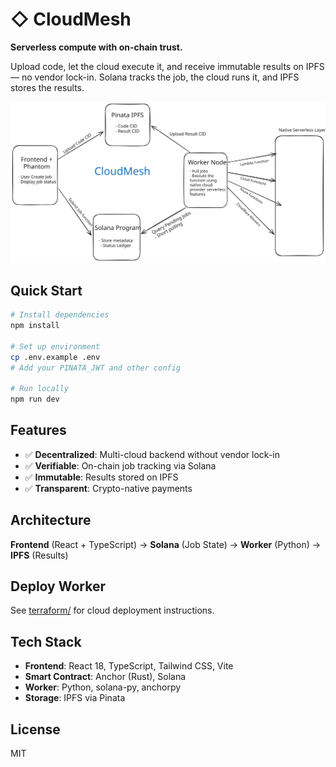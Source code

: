 # ◇ CloudMesh

**Serverless compute with on-chain trust.**

Upload code, let the cloud execute it, and receive immutable results on IPFS — no vendor lock-in. Solana tracks the job, the cloud runs it, and IPFS stores the results.

![System Design](public/system_design.svg)

## Quick Start

```bash
# Install dependencies
npm install

# Set up environment
cp .env.example .env
# Add your PINATA_JWT and other config

# Run locally
npm run dev
```

## Features

- ✅ **Decentralized**: Multi-cloud backend without vendor lock-in
- ✅ **Verifiable**: On-chain job tracking via Solana
- ✅ **Immutable**: Results stored on IPFS
- ✅ **Transparent**: Crypto-native payments

## Architecture

**Frontend** (React + TypeScript) → **Solana** (Job State) → **Worker** (Python) → **IPFS** (Results)

## Deploy Worker

See [terraform/](terraform/) for cloud deployment instructions.

## Tech Stack

- **Frontend**: React 18, TypeScript, Tailwind CSS, Vite
- **Smart Contract**: Anchor (Rust), Solana
- **Worker**: Python, solana-py, anchorpy
- **Storage**: IPFS via Pinata

## License

MIT